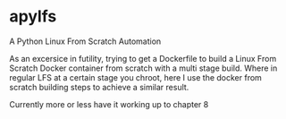 # apylfs
A Python Linux From Scratch Automation

As an excersice in futility, trying to get a Dockerfile to build a Linux From Scratch Docker container from scratch with a multi stage build.
Where in regular LFS at a certain stage you chroot, here I use the docker from scratch building steps to achieve a similar result.

Currently more or less have it working up to chapter 8
